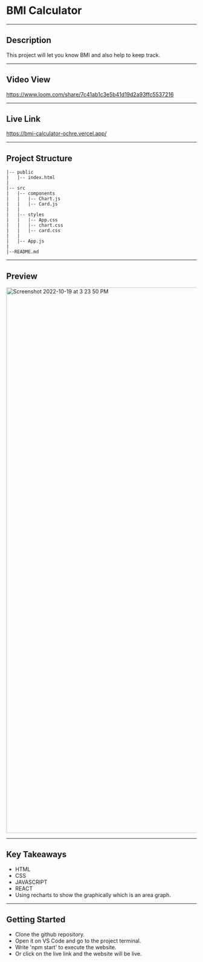 # BMI Calculator

------------

## Description
This project will let you know BMI and also help to keep track.

------------

## Video View
https://www.loom.com/share/7c41ab1c3e5b41d19d2a93ffc5537216

------------

## Live Link
https://bmi-calculator-ochre.vercel.app/

------------

## Project Structure
```
|-- public
|   |-- index.html
|
|-- src
|   |-- components
|   |   |-- Chart.js
|   |   |-- Card.js
|   |
|   |-- styles
|   |   |-- App.css
|   |   |-- chart.css
|   |   |-- card.css
|   |
|   |-- App.js
|
|--README.md
```

------------

## Preview
<img width="1440" alt="Screenshot 2022-10-19 at 3 23 50 PM" src="https://user-images.githubusercontent.com/103517760/197217457-f69a30b2-4bd6-4835-b67d-36220bcea0de.png">

------------

## Key Takeaways
- HTML
- CSS
- JAVASCRIPT
- REACT
- Using recharts to show the graphically which is an area graph.

------------

## Getting Started
- Clone the github repository.
- Open it on VS Code and go to the project terminal.
- Write 'npm start' to execute the website.
- Or click on the live link and the website will be live.



